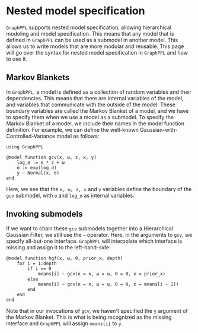 # Nested model specification
`GraphPPL` supports nested model specification, allowing hierarchical modeling and model specification. This means that any model that is defined in `GraphPPL` can be used as a submodel in another model. This allows us to write models that are more modular and reusable. This page will go over the syntax for nested model specification in `GraphPPL` and how to use it.

## Markov Blankets
In `GraphPPL`, a model is defined as a collection of random variables and their dependencies. This means that there are internal variables of the model, and variables that communicate with the outside of the model. These boundary variables are called the Markov Blanket of a model, and we have to specify them when we use a model as a submodel. To specify the Markov Blanket of a model, we include their names in the model function definition. For example, we can define the well-known Gaussian-with-Controlled-Variance model as follows:

``` @example nested-models
using GraphPPL

@model function gcv(κ, ω, z, x, y)
    log_σ := κ * z + ω
    σ := exp(log_σ)
    y ~ Normal(x, σ)
end
```
Here, we see that the `κ, ω, z, x` and `y` variables define the boundary of the `gcv` submodel, with `σ` and `log_σ` as internal variables. 
## Invoking submodels
If we want to chain these `gcv` submodels together into a Hierarchical Gaussian Filter, we still use the `~` operator. Here, in the arguments to `gcv`, we specify all-but-one interface. `GraphPPL` will interpolate which interface is missing and assign it to the left-hand-side:

``` @example nested-models
@model function hgf(κ, ω, θ, prior_x, depth)
    for i = 1:depth
        if i == 0
            means[i] ~ gcv(κ = κ, ω = ω, θ = θ, x = prior_x)
        else
            means[i] ~ gcv(κ = κ, ω = ω, θ = θ, x = means[i - 1])
        end
    end
end
```

Note that in our invocations of `gcv`, we haven't specified the `y` argument of the Markov Blanket. This is what is being recognized as the missing interface and `GraphPPL` will assign `means[i]` to `y`.